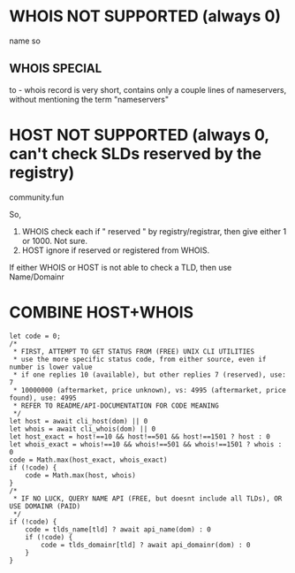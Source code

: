 ###

##

# WHOIS NOT SUPPORTED (always 0)

name
so

## WHOIS SPECIAL

to - whois record is very short, contains only a couple lines of nameservers, without mentioning the term "nameservers"

###

##

# HOST NOT SUPPORTED (always 0, can't check SLDs reserved by the registry)

community.fun

So,

1. WHOIS check each if " reserved " by registry/registrar, then give either 1 or 1000. Not sure.
2. HOST ignore if reserved or registered from WHOIS.

If either WHOIS or HOST is not able to check a TLD, then use Name/Domainr


###

##

# COMBINE HOST+WHOIS

```
let code = 0;
/*
 * FIRST, ATTEMPT TO GET STATUS FROM (FREE) UNIX CLI UTILITIES
 * use the more specific status code, from either source, even if number is lower value
 * if one replies 10 (available), but other replies 7 (reserved), use: 7
 * 10000000 (aftermarket, price unknown), vs: 4995 (aftermarket, price found), use: 4995
 * REFER TO README/API-DOCUMENTATION FOR CODE MEANING
 */
let host = await cli_host(dom) || 0
let whois = await cli_whois(dom) || 0
let host_exact = host!==10 && host!==501 && host!==1501 ? host : 0
let whois_exact = whois!==10 && whois!==501 && whois!==1501 ? whois : 0
code = Math.max(host_exact, whois_exact)
if (!code) {
    code = Math.max(host, whois)
}
/*
 * IF NO LUCK, QUERY NAME API (FREE, but doesnt include all TLDs), OR USE DOMAINR (PAID)
 */
if (!code) {
    code = tlds_name[tld] ? await api_name(dom) : 0
    if (!code) {
        code = tlds_domainr[tld] ? await api_domainr(dom) : 0
    }
}
```
